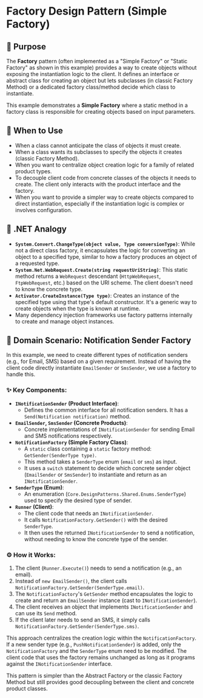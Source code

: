 ﻿# Factory Design Pattern (Simple Factory)

## 📜 Purpose

The **Factory** pattern (often implemented as a "Simple Factory" or "Static Factory" as shown in this example) provides a way to create objects without exposing the instantiation logic to the client. It defines an interface or abstract class for creating an object but lets subclasses (in classic Factory Method) or a dedicated factory class/method decide which class to instantiate.

This example demonstrates a **Simple Factory** where a static method in a factory class is responsible for creating objects based on input parameters.

## 🤔 When to Use

*   When a class cannot anticipate the class of objects it must create.
*   When a class wants its subclasses to specify the objects it creates (classic Factory Method).
*   When you want to centralize object creation logic for a family of related product types.
*   To decouple client code from concrete classes of the objects it needs to create. The client only interacts with the product interface and the factory.
*   When you want to provide a simpler way to create objects compared to direct instantiation, especially if the instantiation logic is complex or involves configuration.

## 🌟 .NET Analogy

*   **`System.Convert.ChangeType(object value, Type conversionType)`**: While not a direct class factory, it encapsulates the logic for converting an object to a specified type, similar to how a factory produces an object of a requested type.
*   **`System.Net.WebRequest.Create(string requestUriString)`**: This static method returns a `WebRequest` descendant (`HttpWebRequest`, `FtpWebRequest`, etc.) based on the URI scheme. The client doesn't need to know the concrete type.
*   **`Activator.CreateInstance(Type type)`**: Creates an instance of the specified type using that type's default constructor. It's a generic way to create objects when the type is known at runtime.
*   Many dependency injection frameworks use factory patterns internally to create and manage object instances.

## 🚀 Domain Scenario: Notification Sender Factory

In this example, we need to create different types of notification senders (e.g., for Email, SMS) based on a given requirement. Instead of having the client code directly instantiate `EmailSender` or `SmsSender`, we use a factory to handle this.

### ✨ Key Components:

*   **`INotificationSender` (Product Interface)**:
    *   Defines the common interface for all notification senders. It has a `Send(Notification notification)` method.
*   **`EmailSender`, `SmsSender` (Concrete Products)**:
    *   Concrete implementations of `INotificationSender` for sending Email and SMS notifications respectively.
*   **`NotificationFactory` (Simple Factory Class)**:
    *   A `static` class containing a `static` factory method: `GetSender(SenderType type)`.
    *   This method takes a `SenderType` enum (`email` or `sms`) as input.
    *   It uses a `switch` statement to decide which concrete sender object (`EmailSender` or `SmsSender`) to instantiate and return as an `INotificationSender`.
*   **`SenderType` (Enum)**:
    *   An enumeration (`Core.DesignPatterns.Shared.Enums.SenderType`) used to specify the desired type of sender.
*   **`Runner` (Client)**:
    *   The client code that needs an `INotificationSender`.
    *   It calls `NotificationFactory.GetSender()` with the desired `SenderType`.
    *   It then uses the returned `INotificationSender` to send a notification, without needing to know the concrete type of the sender.

### ⚙️ How it Works:

1.  The client (`Runner.Execute()`) needs to send a notification (e.g., an email).
2.  Instead of `new EmailSender()`, the client calls `NotificationFactory.GetSender(SenderType.email)`.
3.  The `NotificationFactory`'s `GetSender` method encapsulates the logic to create and return an `EmailSender` instance (cast to `INotificationSender`).
4.  The client receives an object that implements `INotificationSender` and can use its `Send` method.
5.  If the client later needs to send an SMS, it simply calls `NotificationFactory.GetSender(SenderType.sms)`.

This approach centralizes the creation logic within the `NotificationFactory`. If a new sender type (e.g., `PushNotificationSender`) is added, only the `NotificationFactory` and the `SenderType` enum need to be modified. The client code that uses the factory remains unchanged as long as it programs against the `INotificationSender` interface.

This pattern is simpler than the Abstract Factory or the classic Factory Method but still provides good decoupling between the client and concrete product classes.
